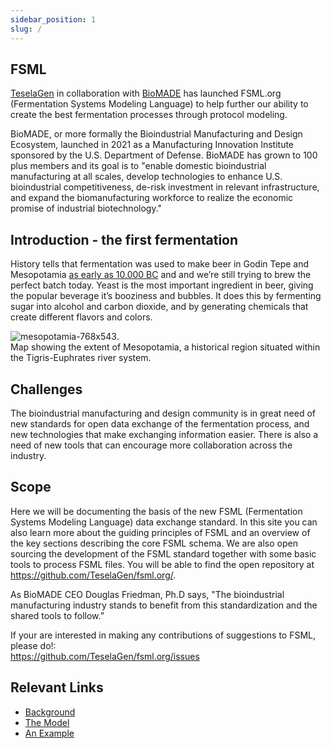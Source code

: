 ```yaml
---
sidebar_position: 1
slug: /
---
```



## FSML

[TeselaGen](https://teselagen.com/) in collaboration with [BioMADE](https://www.biomade.org/) has launched FSML.org (Fermentation Systems Modeling Language) to help further our ability to create the best fermentation processes through protocol modeling.    

BioMADE, or more formally the Bioindustrial Manufacturing and Design Ecosystem, launched in 2021 as a Manufacturing Innovation Institute sponsored by the U.S. Department of Defense. BioMADE has grown to 100 plus members and its goal is to "enable domestic bioindustrial manufacturing at all scales, develop technologies to enhance U.S. bioindustrial competitiveness, de-risk investment in relevant infrastructure, and expand the biomanufacturing workforce to realize the economic promise of industrial biotechnology."


## Introduction - the first fermentation

History tells that fermentation was used to make beer in Godin Tepe and Mesopotamia [as early as 10,000 BC](-) and and we’re still trying to brew the perfect batch today.  Yeast is the most important ingredient in beer, giving the popular beverage it’s booziness and bubbles. It does this by fermenting sugar into alcohol and carbon dioxide, and by generating chemicals that create different flavors and colors.

![mesopotamia-768x543](https://user-images.githubusercontent.com/144330/190490192-ea442716-d775-4166-9069-b50e0c62489f.png).  
Map showing the extent of Mesopotamia, a historical region situated within the Tigris-Euphrates river system.

## Challenges 
The bioindustrial manufacturing and design community is in great need of new standards for open data exchange of the fermentation process, and new technologies that make exchanging information easier. There is also a need of new tools that can encourage more collaboration across the industry.

## Scope 
Here we will be documenting the basis of the new FSML (Fermentation Systems Modeling Language) data exchange standard. In this site you can also learn more about the guiding principles of FSML and an overview of the key sections describing the core FSML schema. We are also open sourcing the development of the FSML standard together with some basic tools to process FSML files. You will be able to find the open repository at https://github.com/TeselaGen/fsml.org/.    

As BioMADE CEO Douglas Friedman, Ph.D says, "The bioindustrial manufacturing industry stands to benefit from this standardization and the shared tools to follow.”    

If your are interested in making any contributions of suggestions to FSML, please do!:    
https://github.com/TeselaGen/fsml.org/issues



## Relevant Links

- [Background](/background)
- [The Model](/model)
- [An Example](/examples/pdf-yaml-example)
